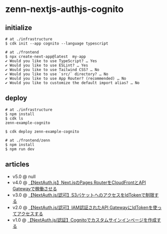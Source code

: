 # zenn-nextjs-authjs-cognito

## initialize

```shell
# at ./infrastructure
$ cdk init --app cognito --language typescript

# at ./frontend
$ npx create-next-app@latest  my-app
✔ Would you like to use TypeScript? … Yes
✔ Would you like to use ESLint? … Yes
✔ Would you like to use Tailwind CSS? … No
✔ Would you like to use `src/` directory? … No
✔ Would you like to use App Router? (recommended) … No
✔ Would you like to customize the default import alias? … No
```


## deploy

```shell
# at ./infrastructure
$ npm install
$ cdk ls
zenn-example-cognito

$ cdk deploy zenn-example-cognito
```

```shell
# at ./frontend/zenn
$ npm install
$ npm run dev
```

## articles


- v5.0 @ null
- v4.0 @ [【NextAuth.js】Next.jsのPages RouterをCloudFrontとAPI Gatewayで稼働させる](https://zenn.dev/gsy0911/articles/9bddce24f45a09)
- v3.0 @ [【NextAuth.js/認可】S3バケットへのアクセスをIdTokenで制限する](https://zenn.dev/gsy0911/articles/bd26af3a69ee40)
- v2.0 @ [【NextAuth.js/認可】IAM認証されたAPI GatewayにIdTokenを使ってアクセスする](https://zenn.dev/gsy0911/articles/5f3290ca3a54ce)
- v1.0 @ [【NextAuth.js/認証】Cognitoでカスタムサインインページを作成する](https://zenn.dev/gsy0911/articles/0e271401b8e5c2)
